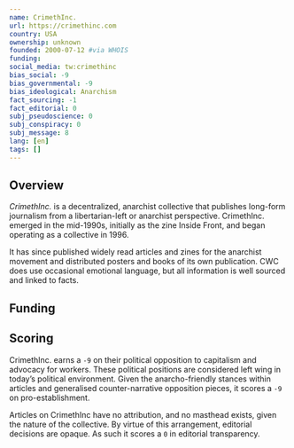 ```yaml
---
name: CrimethInc.
url: https://crimethinc.com
country: USA
ownership: unknown
founded: 2000-07-12 #via WHOIS
funding:
social_media: tw:crimethinc
bias_social: -9
bias_governmental: -9
bias_ideological: Anarchism
fact_sourcing: -1
fact_editorial: 0
subj_pseudoscience: 0
subj_conspiracy: 0
subj_message: 8
lang: [en]
tags: []
---
```


## Overview
_CrimethInc._ is a decentralized, anarchist collective that publishes long-form journalism from a libertarian-left or anarchist perspective. CrimethInc. emerged in the mid-1990s, initially as the zine Inside Front, and began operating as a collective in 1996.

It has since published widely read articles and zines for the anarchist movement and distributed posters and books of its own publication. CWC does use occasional emotional language, but all information is well sourced and linked to facts.

## Funding

## Scoring
CrimethInc. earns a `-9` on their political opposition to capitalism and advocacy for workers. These political positions are considered left wing in today’s political environment. Given the anarcho-friendly stances within articles and generalised counter-narrative opposition pieces, it scores a `-9` on pro-establishment.

Articles on CrimethInc have no attribution, and no masthead exists, given the nature of the collective. By virtue of this arrangement, editorial decisions are opaque. As such it scores a `0` in editorial transparency.
